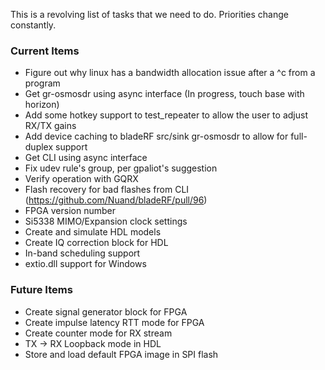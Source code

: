 This is a revolving list of tasks that we need to do.  Priorities change constantly.

### Current Items ###
- Figure out why linux has a bandwidth allocation issue after a ^c from a program
- Get gr-osmosdr using async interface (In progress, touch base with horizon)
- Add some hotkey support to test_repeater to allow the user to adjust RX/TX gains
- Add device caching to bladeRF src/sink gr-osmosdr to allow for full-duplex support
- Get CLI using async interface
- Fix udev rule's group, per gpaliot's suggestion
- Verify operation with GQRX
- Flash recovery for bad flashes from CLI (https://github.com/Nuand/bladeRF/pull/96)
- FPGA version number
- Si5338 MIMO/Expansion clock settings
- Create and simulate HDL models
- Create IQ correction block for HDL
- In-band scheduling support
- extio.dll support for Windows

### Future Items ###
- Create signal generator block for FPGA
- Create impulse latency RTT mode for FPGA
- Create counter mode for RX stream
- TX -> RX Loopback mode in HDL
- Store and load default FPGA image in SPI flash